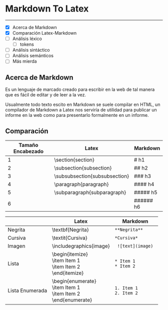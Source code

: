# Markdown To Latex
* * * *

- [x] Acerca de Markdown
- [x] Comparación Latex-Markdown
- [ ] Análisis léxico
  - [ ] tokens
- [ ] Análisis sintáctico
- [ ] Análisis semánticos
- [ ] Más mierda

## Acerca de Markdown

Es un lenguaje de marcado creado para escribir en la web de tal manera que es fácil de editar y de leer a la vez.

Usualmente todo texto escito en Markdown se suele compilar en HTML, un compilador de Markdown a Latex nos serviría de utilidad para publicar un informe en la web como para presentarlo formalmente en un informe.

## Comparación

| Tamaño Encabezado | Latex                         | Markdown  |
|-------------------|-------------------------------|-----------|
| 1                 | \section{section}             | # h1      |
| 2                 | \subsection{subsection}       | ## h2     |
| 3                 | \subsubsection{subsubsection} | ### h3    |
| 4                 | \paragraph{paragraph}         | #### h4   |
| 5                 | \subparagraph{subparagraph}   | ##### h5  |
| 6                 |                               | ###### h6 |



|          | Latex | Markdown |
|---------|----------|----------|
| Negrita | \textbf{Negrita} |  `**Negrita**` |
| Cursiva | \textit{Cursiva} | `*Cursiva*` |
| Imagen |    \includegraphics{image}             |    `  ![text](image)  `    |
| Lista |  \begin{itemize} <br>    \item Item 1 <br>  \item Item 2 <br> \end{itemize} | `* Item 1` <br> `* Item 2` |
| Lista Enumerada |  \begin{enumerate} <br>    \item Item 1 <br>  \item Item 2 <br> \end{enumerate} | `1. Item 1` <br> `2. Item 2` |
